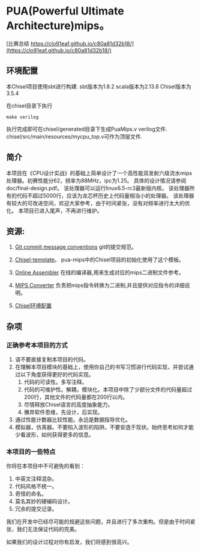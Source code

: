 # PUA(Powerful Ultimate Architecture)mips。

[比赛总结 https://clo91eaf.github.io/c80a81d32b18/](https://clo91eaf.github.io/c80a81d32b18/)

## 环境配置
本Chisel项目使用sbt进行构建.
sbt版本为1.8.2
scala版本为2.13.8
Chisel版本为3.5.4

在chisel目录下执行
```shell
make verilog
```

执行完成即可在chisel/generated目录下生成PuaMips.v verilog文件.
chisel/src/main/resources/mycpu_top.v可作为顶层文件.

## 简介
本项目在《CPU设计实战》的基础上简单设计了一个高性能双发射六级流水mips处理器。初赛性能分62，频率为88MHz，ipc为1.25。
具体的设计情况请参阅doc/final-design.pdf。
该处理器可以运行linux6.5-rc3最新版内核。
该处理器所有的代码不超过5000行，应该为龙芯杯历史上代码量相当小的处理器。
该处理器有较大的可改进空间，欢迎大家参考，由于时间紧张，没有对频率进行太大的优化。
本项目已进入尾声，不再进行维护。

## 资源:
1. [Git commit message conventions](https://gitee.com/help/articles/4231#article-header0)
git的提交规范。

2. [Chisel-template](https://github.com/freechipsproject/chisel-template)。
pua-mips中的Chisel项目的初始化使用了这个模板。

3. [Online Assembler](https://godbolt.org/) 
在线的编译器,用来生成对应的mips二进制文件参考。

4. [MIPS Converter](https://www.eg.bucknell.edu/~csci320/mips_web/)
负责把mips指令转换为二进制,并且提供对应指令的详细说明。

5. [Chisel环境配置](https://clo91eaf.github.io/80b5fe4ebe03/)

## 杂项

### 正确参考本项目的方式

1. 请不要直接复制本项目的代码。
2. 在理解本项目模块的基础上，使用你自己的书写习惯进行代码实现，并尝试通过以下角度获得更好的代码实现。
   1. 代码的可读性。多写注释。
   2. 代码的可维护性。解耦，模块化。本项目中除了少部分文件的代码量超过200行，其他文件的代码量都在200行以内。
   3. 尽情释放Chisel语言的高度抽象能力。
   4. 撇弃软件思维，先设计，后实现。
3. 通过性能计数器比较性能。永远是数据指导优化。
4. 模拟器，仿真器。不要陷入波形的陷阱。不要安逸于现状。始终思考如何才能少看波形，如何获得更多的信息。

### 本项目的一些特点
你将在本项目中不可避免的看到：
1. 中英文注释混杂。
2. 代码风格不统一。
3. 奇怪的命名。
4. 莫名其妙的硬编码设计。
5. 冗余的提交记录。

我们在开发中已经尽可能的规避这些问题，并且进行了多次重构。但是由于时间紧张，我们无法保证代码的完美。

如果我们的设计过程对你有启发，我们将感到很高兴。